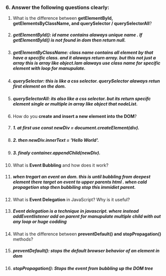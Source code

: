 ### 6. Answer the following questions clearly:

1. What is the difference between **getElementById, getElementsByClassName, and querySelector / querySelectorAll**? 
1. ##### getElementById(): id name contains alaways unique name . If getElementById() is not found in dom then return null.
2. ##### getElementByClassName: class name contains all element by that have a specific class. and it alaways return array. but this not just a array this is array like object.Iam alaways use class name for specific element with loop for manupulate.
3. ##### querySelector: this is like a css selector. querySelector alaways retun first element on the dom.
4. ##### querySelectorAll: its also like a css selector. but its return specifc element single or multiple in array like object that nodeList.


2. How do you **create and insert a new element into the DOM**?
1. ##### 1. at first use const newDiv = document.createElement(div).
2. ##### 2. then newDiv.innerText = 'Hello World'.
3. ##### 3. finaly container.appendChild(newDiv).



3. What is **Event Bubbling** and how does it work?
1. ##### when tregart an event on dom. this is until bubbling from deepest element there target on event to upper parents html . when cald propagetion stop then bubbiling stop this immidiet parent.




4. What is **Event Delegation** in JavaScript? Why is it useful?
1. ##### Event delegation is a technique in javascript. where instead addEventlistener add on parent for manupulate multiple child with out any loop or huge codding

 
5. What is the difference between **preventDefault() and stopPropagation()** methods?
1. ##### preventDefault(): stops the default browser behavior of  an element in dom
2. ##### stopPropagation(): Stops the event from bubbling up the DOM tree